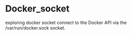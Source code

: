 # Docker_socket
exploring docker socket
connect to the Docker API via the /var/run/docker.sock socket.
